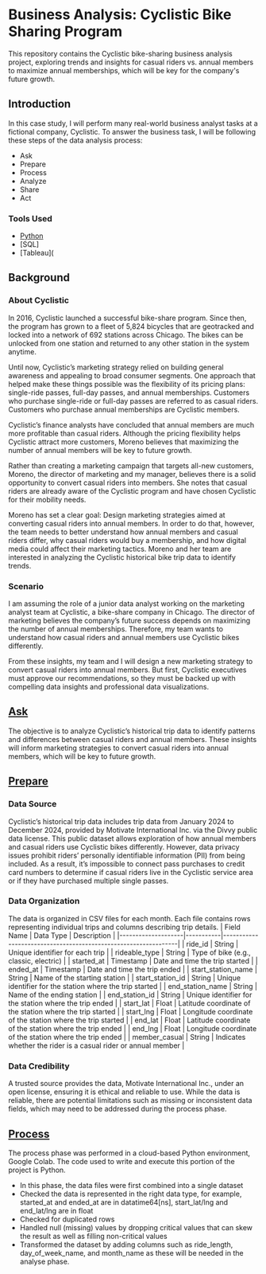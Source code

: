 # Business Analysis: Cyclistic Bike Sharing Program
This repository contains the Cyclistic bike-sharing business analysis project, exploring trends and insights for casual riders vs. annual members to maximize annual memberships, which will be key for the company's future growth.
## Introduction
In this case study, I will perform many real-world business analyst tasks at a fictional company, Cyclistic. To answer the business task, I will be following these steps of the data analysis process: 
- Ask
- Prepare
- Process
- Analyze
- Share
- Act
### Tools Used
- [Python](Process.md)
- [SQL]
- [Tableau](
## Background
### About Cyclistic
In 2016, Cyclistic launched a successful bike-share program. Since then, the program has grown
to a fleet of 5,824 bicycles that are geotracked and locked into a network of 692 stations
across Chicago. The bikes can be unlocked from one station and returned to any other station
in the system anytime.

Until now, Cyclistic’s marketing strategy relied on building general awareness and appealing to
broad consumer segments. One approach that helped make these things possible was the
flexibility of its pricing plans: single-ride passes, full-day passes, and annual memberships.
Customers who purchase single-ride or full-day passes are referred to as casual riders.
Customers who purchase annual memberships are Cyclistic members.

Cyclistic’s finance analysts have concluded that annual members are much more profitable
than casual riders. Although the pricing flexibility helps Cyclistic attract more customers,
Moreno believes that maximizing the number of annual members will be key to future growth.

Rather than creating a marketing campaign that targets all-new customers, Moreno, the director of marketing and my manager, believes there is a solid opportunity to convert casual riders into members. She notes that casual riders
are already aware of the Cyclistic program and have chosen Cyclistic for their mobility needs.

Moreno has set a clear goal: Design marketing strategies aimed at converting casual riders into
annual members. In order to do that, however, the team needs to better understand how
annual members and casual riders differ, why casual riders would buy a membership, and how
digital media could affect their marketing tactics. Moreno and her team are interested in
analyzing the Cyclistic historical bike trip data to identify trends.

### Scenario
I am assuming the role of a junior data analyst working on the marketing analyst team at Cyclistic, a bike-share company in Chicago. The director of marketing believes the company’s future success depends on maximizing the number of annual memberships. Therefore, my team wants to understand how casual riders and annual members use Cyclistic bikes differently. 

From these insights, my team and I will design a new marketing strategy to convert casual riders into annual members. But first, Cyclistic executives must approve our recommendations, so they must be backed up with compelling data insights and professional data visualizations.

## [Ask](Ask.md)
The objective is to analyze Cyclistic’s historical trip data to identify patterns and differences between casual riders and annual members. These insights will inform marketing strategies to convert casual riders into annual members, which will be key to future growth.

## [Prepare](Prepare.md)
### Data Source 
Cyclistic’s historical trip data includes trip data from January 2024 to December 2024, provided by Motivate International Inc. via the Divvy public data license. This public dataset allows exploration of how annual members and casual riders use Cyclistic bikes differently. However, data privacy issues prohibit riders’ personally identifiable information (PII) from being included. As a result, it’s impossible to connect pass purchases to credit card numbers to determine if casual riders live in the Cyclistic service area or if they have purchased multiple single passes.

### Data Organization
The data is organized in CSV files for each month. Each file contains rows representing individual trips and columns describing trip details.
| Field Name         | Data Type | Description                                                    |
|--------------------|-----------|----------------------------------------------------------------|
| ride_id            | String    | Unique identifier for each trip                                |
| rideable_type      | String    | Type of bike (e.g., classic, electric)                         |
| started_at         | Timestamp | Date and time the trip started                                 |
| ended_at           | Timestamp | Date and time the trip ended                                   |
| start_station_name | String    | Name of the starting station                                   |
| start_station_id   | String    | Unique identifier for the station where the trip started       |
| end_station_name   | String    | Name of the ending station                                     |
| end_station_id     | String    | Unique identifier for the station where the trip ended         |
| start_lat          | Float     | Latitude coordinate of the station where the trip started      |
| start_lng          | Float     | Longitude coordinate of the station where the trip started     |
| end_lat            | Float     | Latitude coordinate of the station where the trip ended        |
| end_lng            | Float     | Longitude coordinate of the station where the trip ended      |
| member_casual      | String    | Indicates whether the rider is a casual rider or annual member |

### Data Credibility 
A trusted source provides the data, Motivate International Inc., under an open license, ensuring it is ethical and reliable to use. While the data is reliable, there are potential limitations such as missing or inconsistent data fields, which may need to be addressed during the process phase.

## [Process](Process.md)
The process phase was performed in a cloud-based Python environment, Google Colab. The code used to write and execute this portion of the project is Python. 

- In this phase, the data files were first combined into a single dataset
- Checked the data is represented in the right data type, for example, started_at and ended_at are in datatime64[ns], start_lat/lng and end_lat/lng are in float
- Checked for duplicated rows
- Handled null (missing) values by dropping critical values that can skew the result as well as filling non-critical values
- Transformed the dataset by adding columns such as ride_length, day_of_week_name, and month_name as these will be needed in the analyse phase.
